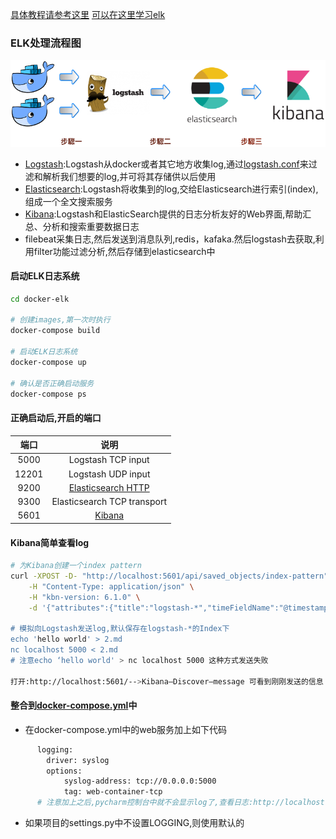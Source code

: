 [具体教程请参考这里](https://github.com/twtrubiks/docker-elk-tutorial)
[可以在这里学习elk](https://doc.yonyoucloud.com/doc/logstash-best-practice-cn/get_start/index.html)

### ELK处理流程图
![elk处理流程图](./elk处理流程图.png)
- [Logstash](https://www.elastic.co/cn/products/logstash):Logstash从docker或者其它地方收集log,通过[logstash.conf](./logstash/pipeline/logstash.conf)来过滤和解析我们想要的log,并可将其存储供以后使用
- [Elasticsearch](https://www.elastic.co/):Logstash将收集到的log,交给Elasticsearch进行索引(index),组成一个全文搜索服务
- [Kibana](https://www.elastic.co/products/kibana):Logstash和ElasticSearch提供的日志分析友好的Web界面,帮助汇总、分析和搜索重要数据日志
- filebeat采集日志,然后发送到消息队列,redis，kafaka.然后logstash去获取,利用filter功能过滤分析,然后存储到elasticsearch中
 

#### 启动ELK日志系统
```bash
cd docker-elk

# 创建images,第一次时执行
docker-compose build

# 启动ELK日志系统
docker-compose up

# 确认是否正确启动服务
docker-compose ps
```
#### 正确启动后,开启的端口
| 端口 | 说明 |
| :------: | :------: | 
| 5000 | Logstash TCP input |
| 12201 | Logstash UDP input|
| 9200 | [Elasticsearch HTTP](http://localhost:9200/)|
| 9300 | Elasticsearch TCP transport|
| 5601 | [Kibana](http://localhost:5601/)|

#### Kibana简单查看log
```bash
# 为Kibana创建一个index pattern
curl -XPOST -D- "http://localhost:5601/api/saved_objects/index-pattern" \
    -H "Content-Type: application/json" \
    -H "kbn-version: 6.1.0" \
    -d '{"attributes":{"title":"logstash-*","timeFieldName":"@timestamp"}}’

# 模拟向Logstash发送log,默认保存在logstash-*的Index下
echo 'hello world' > 2.md
nc localhost 5000 < 2.md
# 注意echo ‘hello world' > nc localhost 5000 这种方式发送失败

打开:http://localhost:5601/-->Kibana—Discover—message 可看到刚刚发送的信息
```

#### 整合到[docker-compose.yml](../Dockerfiles/docker-compose.yml)中
- 在docker-compose.yml中的web服务加上如下代码
```bash
      logging:
        driver: syslog
        options:
            syslog-address: tcp://0.0.0.0:5000
            tag: web-container-tcp
      # 注意加上之后,pycharm控制台中就不会显示log了,查看日志:http://localhost:5601/
```
- 如果项目的settings.py中不设置LOGGING,则使用默认的
